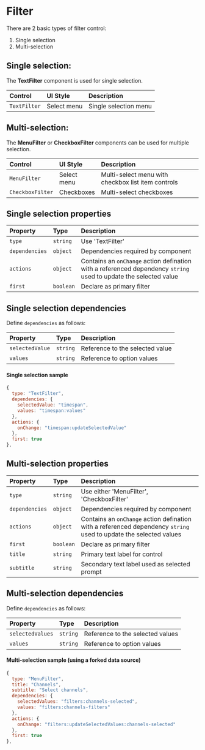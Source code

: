 # Filter

There are 2 basic types of filter control:
1. Single selection
2. Multi-selection

## Single selection:

The **TextFilter** component is used for single selection.

| Control | UI Style | Description
| :-------|:---------|:-----------
| `TextFilter` | Select menu | Single selection menu 

## Multi-selection:

The **MenuFilter** or **CheckboxFilter** components can be used for multiple selection.

| Control | UI Style | Description
| :-------|:---------|:-----------
| `MenuFilter` | Select menu | Multi-select menu with checkbox list item controls 
| `CheckboxFilter` | Checkboxes | Multi-select checkboxes 

## Single selection properties

| Property | Type | Description 
| :--------|:-----|:-----------
| `type`| `string` | Use 'TextFilter'
| `dependencies`| `object` | Dependencies required by component
| `actions`| `object` | Contains an `onChange` action defination with a referenced dependency `string` used to update the selected value
| `first`| `boolean` | Declare as primary filter

## Single selection dependencies 

Define `dependencies` as follows:

| Property | Type | Description 
| :--------|:-----|:-----------
| `selectedValue`| `string` | Reference to the selected value
| `values`| `string` | Reference to option values


#### Single selection sample

```js
{
  type: "TextFilter",
  dependencies: { 
    selectedValue: "timespan", 
    values: "timespan:values"
  },
  actions: { 
    onChange: "timespan:updateSelectedValue" 
  },
  first: true
},
```

## Multi-selection properties

| Property | Type | Description 
| :--------|:-----|:-----------
| `type`| `string` | Use either 'MenuFilter', 'CheckboxFilter'
| `dependencies`| `object` | Dependencies required by component
| `actions`| `object` | Contains an `onChange` action defination with a referenced dependency `string` used to update the selected values
| `first`| `boolean` | Declare as primary filter
| `title`| `string` | Primary text label for control
| `subtitle`| `string` | Secondary text label used as selected prompt

## Multi-selection dependencies 

Define `dependencies` as follows:

| Property | Type | Description 
| :--------|:-----|:-----------
| `selectedValues`| `string` | Reference to the selected values
| `values`| `string` | Reference to option values

#### Multi-selection sample (using a forked data source)

```js
{
  type: "MenuFilter",
  title: "Channels",
  subtitle: "Select channels",
  dependencies: {
    selectedValues: "filters:channels-selected",
    values: "filters:channels-filters"
  },
  actions: {
    onChange: "filters:updateSelectedValues:channels-selected"
  },
  first: true
},
```